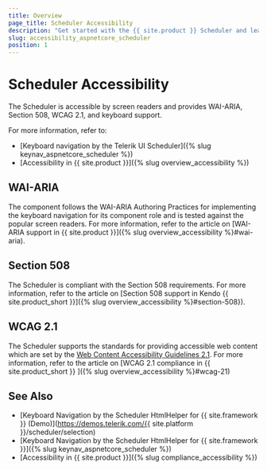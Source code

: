 ```yaml
---
title: Overview
page_title: Scheduler Accessibility
description: "Get started with the {{ site.product }} Scheduler and learn about its accessibility support for WAI-ARIA, Section 508, and WCAG 2.1."
slug: accessibility_aspnetcore_scheduler
position: 1
---
```


# Scheduler Accessibility

The Scheduler is accessible by screen readers and provides WAI-ARIA, Section 508, WCAG 2.1, and keyboard support.

For more information, refer to:
* [Keyboard navigation by the Telerik UI Scheduler]({% slug keynav_aspnetcore_scheduler %})
* [Accessibility in {{ site.product }}]({% slug overview_accessibility %})

## WAI-ARIA

The component follows the WAI-ARIA Authoring Practices for implementing the keyboard navigation for its component role and is tested against the popular screen readers. For more information, refer to the article on [WAI-ARIA support in {{ site.product }}]({% slug overview_accessibility %}#wai-aria).

## Section 508

The Scheduler is compliant with the Section 508 requirements. For more information, refer to the article on [Section 508 support in Kendo {{ site.product_short }}]({% slug overview_accessibility %}#section-508}).

## WCAG 2.1

The Scheduler supports the standards for providing accessible web content which are set by the [Web Content Accessibility Guidelines 2.1](https://www.w3.org/TR/WCAG/). For more information, refer to the article on [WCAG 2.1 compliance in {{ site.product_short }} ]({% slug overview_accessibility %}#wcag-21)

## See Also

* [Keyboard Navigation by the Scheduler HtmlHelper for {{ site.framework }} (Demo)](https://demos.telerik.com/{{ site.platform }}/scheduler/selection)
* [Keyboard Navigation by the Scheduler HtmlHelper for {{ site.framework }}]({% slug keynav_aspnetcore_scheduler %})
* [Accessibility in {{ site.product }}]({% slug compliance_accessibility %})
